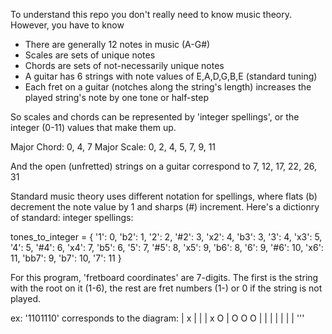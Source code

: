 To understand this repo you don't really need to know music theory.
However, you have to know
- There are generally 12 notes in music (A-G#)
- Scales are sets of unique notes
- Chords are sets of not-necessarily unique notes
- A guitar has 6 strings with note values of E,A,D,G,B,E (standard tuning)
- Each fret on a guitar (notches along the string's length) increases the played string's note by one tone or half-step

So scales and chords can be represented by 'integer spellings', or the integer
(0-11) values that make them up. 

Major Chord: 0, 4, 7
Major Scale:     0, 2, 4, 5, 7, 9, 11

And the open (unfretted) strings on a guitar correspond to 7, 12, 17, 22, 26, 31 

Standard music theory uses different notation for spellings, where flats (b) decrement
the note value by 1 and sharps (#) increment. Here's a dictionry of standard: integer spellings:

tones_to_integer = {
    '1': 0, 'b2': 1, '2': 2, '#2': 3, 'x2': 4, 'b3': 3, '3': 4, 'x3': 5, '4': 5, '#4': 6, 'x4': 7,
    'b5': 6, '5': 7, '#5': 8, 'x5': 9, 'b6': 8, '6': 9, '#6': 10, 'x6': 11, 'bb7': 9, 'b7': 10, '7': 11
}

For this program, 'fretboard coordinates' are 7-digits. The first is the string with the root on it 
(1-6), the rest are fret numbers (1-) or 0 if the string is not played.

ex: '1101110' corresponds to the diagram: 
| x | | | x
O | O O O |
| | | | | |
'''
